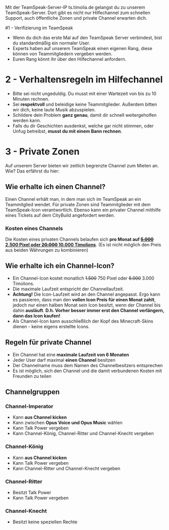 Mit der TeamSpeak-Server-IP ts.timolia.de gelangst du zu unserem TeamSpeak-Server. 
Dort gibt es nicht nur Hilfechannel zum schnellen Support, auch öffentliche Zonen und private Channel erwarten dich. 

#1 - Verifizierung im TeamSpeak
- Wenn du dich das erste Mal auf den TeamSpeak Server verbindest, bist du standardmäßig ein normaler User.
- Experts haben auf unserem TeamSpeak einen eigenen Rang, diese können von Teammitgliedern vergeben werden.
- Euren Rang könnt ihr über den Hilfechannel anfordern.

# 2 - Verhaltensregeln im Hilfechannel
- Bitte sei nicht ungeduldig. Du musst mit einer Wartezeit von bis zu 10 Minuten rechnen.
- Sei <strong>respektvoll</strong> und beleidige keine Teammitglieder. Außerdem bitten wir dich, keine laute Musik abzuspielen.
- Schildere dein Problem <strong>ganz genau</strong>, damit dir schnell weitergeholfen werden kann.
- Falls du dir Geschichten ausdenkst, welche gar nicht stimmen, oder Unfug betreibst, <strong>musst du mit einem Bann rechnen</strong>.

# 3 - Private Zonen
Auf unserem Server bieten wir zeitlich begrenzte Channel zum Mieten an. Wie? Das erfährst du hier:

## Wie erhalte ich einen Channel?
Einen Channel erhält man, in dem man sich im TeamSpeak an ein Teammitglied wendet. Für private Zonen sind Teammitglieder mit dem TeamSpeak-Icon verantwortlich. Ebenso kann 
ein privater Channel mithilfe eines Tickets auf dem CityBuild angefordert werden.

### Kosten eines Channels
Die Kosten eines privaten Channels belaufen sich <strong>pro Monat auf <u><s>5.000</s> 2.500 Pixel oder <s>20.000</s> 10.000 Timolions</u></strong>. (Es ist nicht möglich den Preis aus beiden Währungen zu kombinieren)

## Wie erhalte ich ein Channel-Icon?
- Ein Channel-Icon kostet monatlich <s>1.500</s> 750 Pixel oder <s>6.000</s> 3.000 Timolions.
- Die maximale Laufzeit entspricht der Channellaufzeit.
- <strong>Achtung!</strong> Die Icon-Laufzeit wird an den Channel angepasst. Ergo kann es passieren, dass man den <strong>vollen Icon Preis für einen Monat zahlt</strong>, jedoch nur einen halben
Monat sein Icon besitzt, wenn der Channel bis dahin <strong>ausläuft</strong>. <strong>D.h. Vorher besser immer erst den Channel verlängern, dann das Icon kaufen!</strong>
- Als Channel-Icon kann ausschließlich der Kopf des Minecraft-Skins dienen - keine eigens erstellte Icons.

## Regeln für private Channel
- Ein Channel hat eine <strong>maximale Laufzeit von 6 Monaten</strong>
- Jeder User darf maximal <strong>einen Channel</strong> besitzen
- Der Channelname muss dem Namen des Channelbesitzers entsprechen
- Es ist möglich, sich den Channel und die damit verbundenen Kosten mit Freunden zu teilen

## Channelgruppen

### Channel-Imperator
- Kann <strong>aus Channel kicken</strong>
- Kann zwischen <strong>Opus Voice und Opus Music</strong> wählen
- Kann Talk Power vergeben
- Kann Channel-König, Channel-Ritter und Channel-Knecht vergeben

### Channel-König
- Kann <strong>aus Channel kicken</strong>
- Kann Talk Power vergeben
- Kann Channel-Ritter und Channel-Knecht vergeben

### Channel-Ritter
- Besitzt Talk Power
- Kann Talk Power vergeben

### Channel-Knecht
- Besitzt keine speziellen Rechte